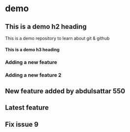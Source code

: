 # demo

## This is a demo h2 heading
This is a demo repository to learn about git &amp; github

#### This is a demo h3 heading



### Adding a new feature

### Adding a new feature 2

## New feature added by abdulsattar 550

## Latest feature

## Fix issue 9
